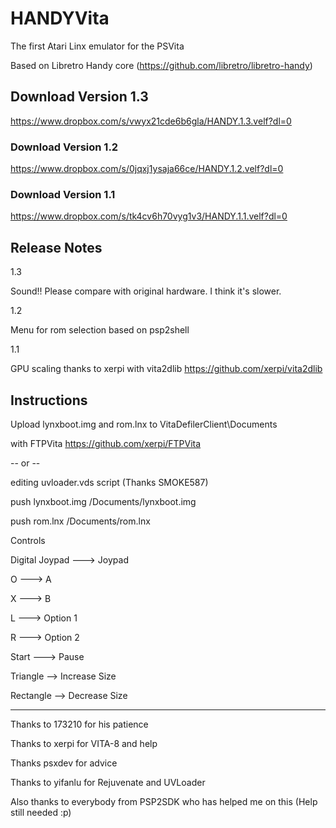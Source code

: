 HANDYVita
=========

The first Atari Linx emulator for the PSVita

Based on Libretro Handy core (https://github.com/libretro/libretro-handy)

Download Version 1.3
--------------------
https://www.dropbox.com/s/vwyx21cde6b6gla/HANDY.1.3.velf?dl=0

### Download Version 1.2
https://www.dropbox.com/s/0jqxj1ysaja66ce/HANDY.1.2.velf?dl=0

### Download Version 1.1
https://www.dropbox.com/s/tk4cv6h70vyg1v3/HANDY.1.1.velf?dl=0

Release Notes
-------------

1.3

Sound!! Please compare with original hardware. I think it's slower.

1.2

Menu for rom selection based on psp2shell

1.1

GPU scaling thanks to xerpi with vita2dlib https://github.com/xerpi/vita2dlib

Instructions
-------------

Upload lynxboot.img and rom.lnx to VitaDefilerClient\Documents 

with FTPVita https://github.com/xerpi/FTPVita

-- or --

editing uvloader.vds script (Thanks SMOKE587)

push lynxboot.img /Documents/lynxboot.img

push rom.lnx /Documents/rom.lnx

Controls

Digital Joypad ---> Joypad

O ---> A

X ---> B

L ---> Option 1

R ---> Option 2

Start ---> Pause



Triangle --> Increase Size

Rectangle --> Decrease Size

-------

Thanks to 173210 for his patience

Thanks to xerpi for VITA-8 and help

Thanks psxdev for advice

Thanks to yifanlu for Rejuvenate and UVLoader

Also thanks to everybody from PSP2SDK who has helped me on this (Help still needed :p)
